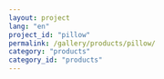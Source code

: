 ```yaml
---
layout: project
lang: "en"
project_id: "pillow"
permalink: /gallery/products/pillow/
category: "products"
category_id: "products"
---
```

